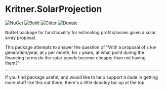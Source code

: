 # Kritner.SolarProjection

[![NuGet](https://img.shields.io/nuget/v/Kritner.SolarProjection.svg?style=flat)](https://www.nuget.org/packages/Kritner.SolarProjection/) ![Build](https://travis-ci.org/Kritner/Kritner.SolarProjection.svg?branch=master)
[![Gitter](https://badges.gitter.im/Join%20Chat.svg)](https://gitter.im/Kritner-SolarProjection/Lobby#)
[![Donate](https://img.shields.io/badge/Donate-PayPal-green.svg)](https://paypal.me/RussellHammett)


NuGet package for functionality for estimating profits/losses given a solar array proposal.  

This package attempts to answer the question of "With a proposal of `x` kw generation/year, at `y` per month, for `z` years, at what point during the financing terms do the solar panels become cheaper than not having them?"

-----

If you find package useful, and would like to help support a dude in getting more stuff like this out there, there's a little donatey boi up at the top
